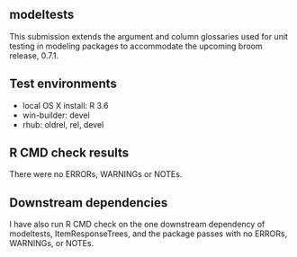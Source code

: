 ## modeltests

This submission extends the argument and column glossaries used for unit
testing in modeling packages to accommodate the upcoming broom release, 0.7.1.

## Test environments

* local OS X install: R 3.6
* win-builder: devel
* rhub: oldrel, rel, devel

## R CMD check results

There were no ERRORs, WARNINGs or NOTEs.

## Downstream dependencies

I have also run R CMD check on the one downstream dependency of modeltests,
ItemResponseTrees, and the package passes with no ERRORs, WARNINGs, or
NOTEs.
